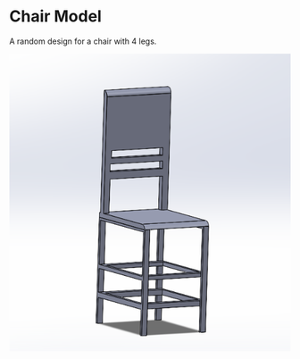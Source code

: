 # Chair Model
A random design for a chair with 4 legs.

![Chair_Model](https://github.com/hayleywatkinss/SolidWorks-/blob/main/Chair_Model/Chair_Picture.png)
